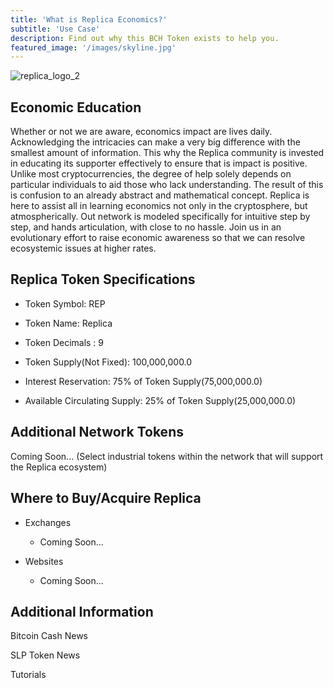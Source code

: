 ```yaml
---
title: 'What is Replica Economics?'
subtitle: 'Use Case'
description: Find out why this BCH Token exists to help you.
featured_image: '/images/skyline.jpg'
---
```


![replica_logo_2](https://github.com/fintechntrusts2020/Replica-Economics/tree/gh-pages/images/replica_logo_2.jpeg)

## Economic Education

Whether or not we are aware, economics impact are lives daily. Acknowledging the intricacies can make a very big 		difference with the smallest amount of information. This why the Replica community is invested in educating its supporter effectively to ensure that is impact is positive. Unlike most cryptocurrencies, the degree of help solely depends on particular individuals to aid those who lack understanding. The result of this is confusion to an already abstract and mathematical concept. Replica is here to assist all in learning economics not only in the cryptosphere, but atmospherically. Out network is modeled specifically for intuitive step by step, and hands articulation, with close to no hassle. Join us in an evolutionary effort to raise economic awareness so that we can resolve ecosystemic issues at higher rates.


## Replica Token Specifications

* Token Symbol: REP

* Token Name: Replica

* Token Decimals : 9

* Token Supply(Not Fixed): 100,000,000.0

* Interest Reservation: 75% of Token Supply(75,000,000.0)

* Available Circulating Supply: 25% of Token Supply(25,000,000.0)


## Additional Network Tokens

Coming Soon...
(Select industrial tokens within the network that will support the Replica ecosystem)


## Where to Buy/Acquire Replica

* Exchanges

  * Coming Soon...

* Websites

  * Coming Soon...
  
  
## Additional Information

Bitcoin Cash News

SLP Token News

Tutorials
